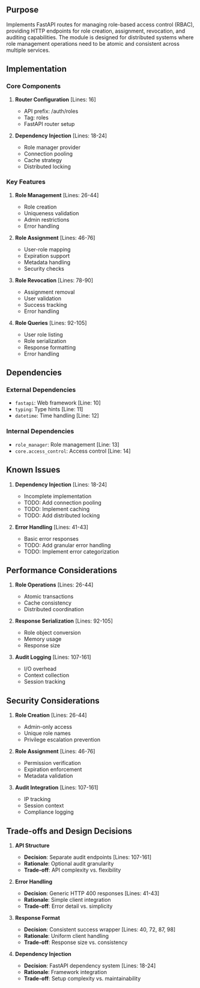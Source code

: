 ## Purpose

Implements FastAPI routes for managing role-based access control (RBAC), providing HTTP endpoints for role creation, assignment, revocation, and auditing capabilities. The module is designed for distributed systems where role management operations need to be atomic and consistent across multiple services.

## Implementation

### Core Components

1. **Router Configuration** [Lines: 16]

   - API prefix: /auth/roles
   - Tag: roles
   - FastAPI router setup

2. **Dependency Injection** [Lines: 18-24]
   - Role manager provider
   - Connection pooling
   - Cache strategy
   - Distributed locking

### Key Features

1. **Role Management** [Lines: 26-44]

   - Role creation
   - Uniqueness validation
   - Admin restrictions
   - Error handling

2. **Role Assignment** [Lines: 46-76]

   - User-role mapping
   - Expiration support
   - Metadata handling
   - Security checks

3. **Role Revocation** [Lines: 78-90]

   - Assignment removal
   - User validation
   - Success tracking
   - Error handling

4. **Role Queries** [Lines: 92-105]
   - User role listing
   - Role serialization
   - Response formatting
   - Error handling

## Dependencies

### External Dependencies

- `fastapi`: Web framework [Line: 10]
- `typing`: Type hints [Line: 11]
- `datetime`: Time handling [Line: 12]

### Internal Dependencies

- `role_manager`: Role management [Line: 13]
- `core.access_control`: Access control [Line: 14]

## Known Issues

1. **Dependency Injection** [Lines: 18-24]

   - Incomplete implementation
   - TODO: Add connection pooling
   - TODO: Implement caching
   - TODO: Add distributed locking

2. **Error Handling** [Lines: 41-43]
   - Basic error responses
   - TODO: Add granular error handling
   - TODO: Implement error categorization

## Performance Considerations

1. **Role Operations** [Lines: 26-44]

   - Atomic transactions
   - Cache consistency
   - Distributed coordination

2. **Response Serialization** [Lines: 92-105]

   - Role object conversion
   - Memory usage
   - Response size

3. **Audit Logging** [Lines: 107-161]
   - I/O overhead
   - Context collection
   - Session tracking

## Security Considerations

1. **Role Creation** [Lines: 26-44]

   - Admin-only access
   - Unique role names
   - Privilege escalation prevention

2. **Role Assignment** [Lines: 46-76]

   - Permission verification
   - Expiration enforcement
   - Metadata validation

3. **Audit Integration** [Lines: 107-161]
   - IP tracking
   - Session context
   - Compliance logging

## Trade-offs and Design Decisions

1. **API Structure**

   - **Decision**: Separate audit endpoints [Lines: 107-161]
   - **Rationale**: Optional audit granularity
   - **Trade-off**: API complexity vs. flexibility

2. **Error Handling**

   - **Decision**: Generic HTTP 400 responses [Lines: 41-43]
   - **Rationale**: Simple client integration
   - **Trade-off**: Error detail vs. simplicity

3. **Response Format**

   - **Decision**: Consistent success wrapper [Lines: 40, 72, 87, 98]
   - **Rationale**: Uniform client handling
   - **Trade-off**: Response size vs. consistency

4. **Dependency Injection**
   - **Decision**: FastAPI dependency system [Lines: 18-24]
   - **Rationale**: Framework integration
   - **Trade-off**: Setup complexity vs. maintainability
